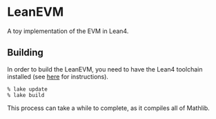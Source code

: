 # LeanEVM
A toy implementation of the EVM in Lean4.

## Building

In order to build the LeanEVM, you need to have the Lean4 toolchain
installed (see
[here](https://leanprover.github.io/lean4/doc/setup.html) for
instructions).

```
% lake update
% lake build
```

This process can take a while to complete, as it compiles all of
Mathlib.

